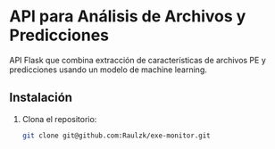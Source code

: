 # API para Análisis de Archivos y Predicciones

API Flask que combina extracción de características de archivos PE y predicciones usando un modelo de machine learning.

## Instalación

1. Clona el repositorio:
   ```bash
   git clone git@github.com:Raulzk/exe-monitor.git

